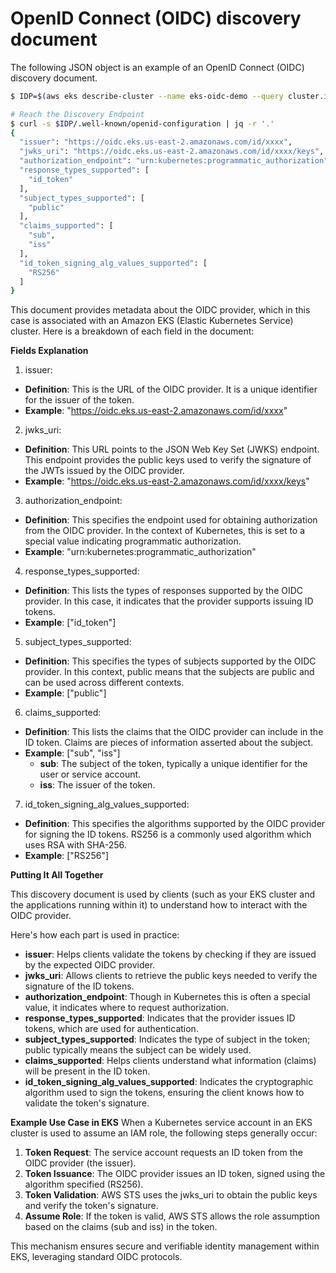 <h1>OpenID Connect (OIDC) discovery document</h1>

The following JSON object is an example of an OpenID Connect (OIDC) discovery document.

```bash
$ IDP=$(aws eks describe-cluster --name eks-oidc-demo --query cluster.identity.oidc.issuer --output text)

# Reach the Discovery Endpoint
$ curl -s $IDP/.well-known/openid-configuration | jq -r '.'
{
  "issuer": "https://oidc.eks.us-east-2.amazonaws.com/id/xxxx",
  "jwks_uri": "https://oidc.eks.us-east-2.amazonaws.com/id/xxxx/keys",
  "authorization_endpoint": "urn:kubernetes:programmatic_authorization",
  "response_types_supported": [
    "id_token"
  ],
  "subject_types_supported": [
    "public"
  ],
  "claims_supported": [
    "sub",
    "iss"
  ],
  "id_token_signing_alg_values_supported": [
    "RS256"
  ]
}
```

This document provides metadata about the OIDC provider, which in this case is associated with an Amazon EKS (Elastic Kubernetes Service) cluster. Here is a breakdown of each field in the document:

**Fields Explanation**

1. issuer:

* **Definition**: This is the URL of the OIDC provider. It is a unique identifier for the issuer of the token.
* **Example**: "https://oidc.eks.us-east-2.amazonaws.com/id/xxxx"

2. jwks_uri:

* **Definition**: This URL points to the JSON Web Key Set (JWKS) endpoint. This endpoint provides the public keys used to verify the signature of the JWTs issued by the OIDC provider.
* **Example**: "https://oidc.eks.us-east-2.amazonaws.com/id/xxxx/keys"

3. authorization_endpoint:

* **Definition**: This specifies the endpoint used for obtaining authorization from the OIDC provider. In the context of Kubernetes, this is set to a special value indicating programmatic authorization.
* **Example**: "urn:kubernetes:programmatic_authorization"

4. response_types_supported:

* **Definition**: This lists the types of responses supported by the OIDC provider. In this case, it indicates that the provider supports issuing ID tokens.
* **Example**: ["id_token"]

5. subject_types_supported:

* **Definition**: This specifies the types of subjects supported by the OIDC provider. In this context, public means that the subjects are public and can be used across different contexts.
* **Example**: ["public"]

6. claims_supported:

* **Definition**: This lists the claims that the OIDC provider can include in the ID token. Claims are pieces of information asserted about the subject.
* **Example**: ["sub", "iss"]
    * **sub**: The subject of the token, typically a unique identifier for the user or service account.
    * **iss**: The issuer of the token.

7. id_token_signing_alg_values_supported:

* **Definition**: This specifies the algorithms supported by the OIDC provider for signing the ID tokens. RS256 is a commonly used algorithm which uses RSA with SHA-256.
* **Example**: ["RS256"]

**Putting It All Together**

This discovery document is used by clients (such as your EKS cluster and the applications running within it) to understand how to interact with the OIDC provider.

Here's how each part is used in practice:

* **issuer**: Helps clients validate the tokens by checking if they are issued by the expected OIDC provider.
* **jwks_uri**: Allows clients to retrieve the public keys needed to verify the signature of the ID tokens.
* **authorization_endpoint**: Though in Kubernetes this is often a special value, it indicates where to request authorization.
* **response_types_supported**: Indicates that the provider issues ID tokens, which are used for authentication.
* **subject_types_supported**: Indicates the type of subject in the token; public typically means the subject can be widely used.
* **claims_supported**: Helps clients understand what information (claims) will be present in the ID token.
* **id_token_signing_alg_values_supported**: Indicates the cryptographic algorithm used to sign the tokens, ensuring the client knows how to validate the token's signature.

**Example Use Case in EKS**
When a Kubernetes service account in an EKS cluster is used to assume an IAM role, the following steps generally occur:

1. **Token Request**: The service account requests an ID token from the OIDC provider (the issuer).
2. **Token Issuance**: The OIDC provider issues an ID token, signed using the algorithm specified (RS256).
3. **Token Validation**: AWS STS uses the jwks_uri to obtain the public keys and verify the token's signature.
4. **Assume Role**: If the token is valid, AWS STS allows the role assumption based on the claims (sub and iss) in the token.

This mechanism ensures secure and verifiable identity management within EKS, leveraging standard OIDC protocols.